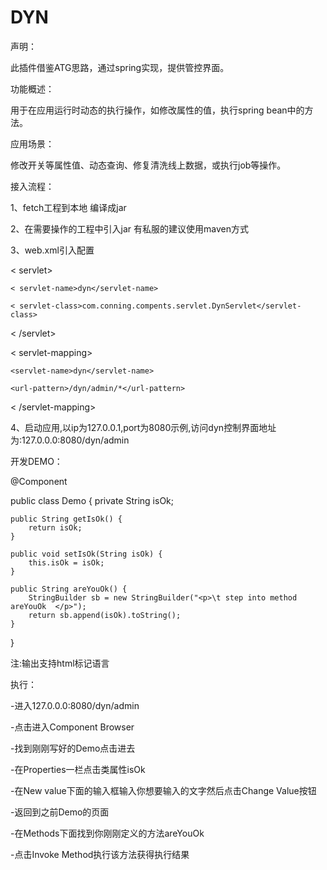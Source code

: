 # DYN
声明：

此插件借鉴ATG思路，通过spring实现，提供管控界面。

功能概述：

用于在应用运行时动态的执行操作，如修改属性的值，执行spring bean中的方法。

应用场景：

修改开关等属性值、动态查询、修复清洗线上数据，或执行job等操作。

接入流程：

1、fetch工程到本地 编译成jar 

2、在需要操作的工程中引入jar 有私服的建议使用maven方式

3、web.xml引入配置

 < servlet>
 
	< servlet-name>dyn</servlet-name>
	
	< servlet-class>com.conning.compents.servlet.DynServlet</servlet-class>
	
 < /servlet>
 
 < servlet-mapping>
 
	<servlet-name>dyn</servlet-name>
	
	<url-pattern>/dyn/admin/*</url-pattern>
	
 < /servlet-mapping>

4、启动应用,以ip为127.0.0.1,port为8080示例,访问dyn控制界面地址为:127.0.0.0:8080/dyn/admin

开发DEMO：

@Component

public class Demo {
	private String isOk;

	public String getIsOk() {
		return isOk;
	}

	public void setIsOk(String isOk) {
		this.isOk = isOk;
	}

	public String areYouOk() {
		StringBuilder sb = new StringBuilder("<p>\t step into method areYouOk  </p>");
		return sb.append(isOk).toString();
	}
}

注:输出支持html标记语言

执行：

-进入127.0.0.0:8080/dyn/admin

-点击进入Component Browser

-找到刚刚写好的Demo点击进去

-在Properties一栏点击类属性isOk

-在New value下面的输入框输入你想要输入的文字然后点击Change Value按钮

-返回到之前Demo的页面

-在Methods下面找到你刚刚定义的方法areYouOk

-点击Invoke Method执行该方法获得执行结果



